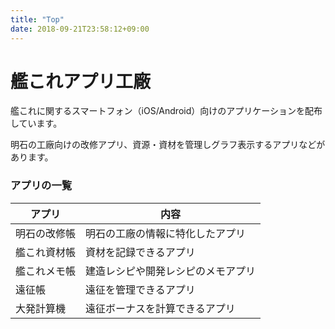 ```yaml
---
title: "Top"
date: 2018-09-21T23:58:12+09:00
---
```


# 艦これアプリ工廠

艦これに関するスマートフォン（iOS/Android）向けのアプリケーションを配布しています。

明石の工廠向けの改修アプリ、資源・資材を管理しグラフ表示するアプリなどがあります。

### アプリの一覧

|アプリ|内容|
|---|---|
|明石の改修帳|明石の工廠の情報に特化したアプリ|
|艦これ資材帳|資材を記録できるアプリ|
|艦これメモ帳|建造レシピや開発レシピのメモアプリ|
|遠征帳|遠征を管理できるアプリ|
|大発計算機|遠征ボーナスを計算できるアプリ|
